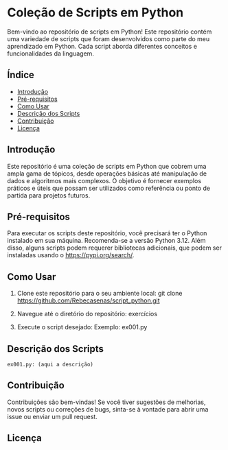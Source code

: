 # Coleção de Scripts em Python

Bem-vindo ao repositório de scripts em Python! Este repositório contém uma variedade de scripts que foram desenvolvidos como parte do meu aprendizado em Python. Cada script aborda diferentes conceitos e funcionalidades da linguagem.

## Índice

- [Introdução](#introdução)
- [Pré-requisitos](#pré-requisitos)
- [Como Usar](#como-usar)
- [Descrição dos Scripts](#descrição-dos-scripts)
- [Contribuição](#contribuição)
- [Licença](#licença)

## Introdução

Este repositório é uma coleção de scripts em Python que cobrem uma ampla gama de tópicos, desde operações básicas até manipulação de dados e algoritmos mais complexos. O objetivo é fornecer exemplos práticos e úteis que possam ser utilizados como referência ou ponto de partida para projetos futuros.

## Pré-requisitos

Para executar os scripts deste repositório, você precisará ter o Python instalado em sua máquina. Recomenda-se a versão Python 3.12. Além disso, alguns scripts podem requerer bibliotecas adicionais, que podem ser instaladas usando o https://pypi.org/search/.

## Como Usar

1. Clone este repositório para o seu ambiente local:
   git clone https://github.com/Rebecasenas/script_python.git

2. Navegue até o diretório do repositório:
    exercícios

3. Execute o script desejado:
    Exemplo: ex001.py

## Descrição dos Scripts
    ex001.py: (aqui a descrição)

## Contribuição

Contribuições são bem-vindas! Se você tiver sugestões de melhorias, novos scripts ou correções de bugs, sinta-se à vontade para abrir uma issue ou enviar um pull request.

## Licença